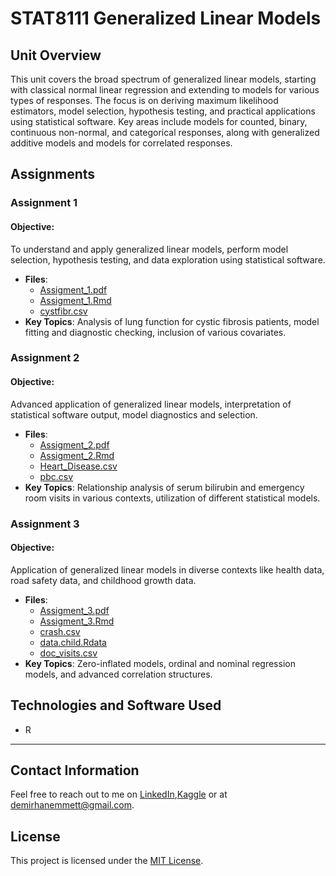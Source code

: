 # STAT8111 Generalized Linear Models

## Unit Overview
This unit covers the broad spectrum of generalized linear models, starting with classical normal linear regression and extending to models for various types of responses. The focus is on deriving maximum likelihood estimators, model selection, hypothesis testing, and practical applications using statistical software. Key areas include models for counted, binary, continuous non-normal, and categorical responses, along with generalized additive models and models for correlated responses.

## Assignments

### Assignment 1
#### **Objective**: 
To understand and apply generalized linear models, perform model selection, hypothesis testing, and data exploration using statistical software.
- **Files**:
  - [Assigment_1.pdf](./Assignment_1/Assigment_1.pdf)
  - [Assigment_1.Rmd](./Assignment_1/Assigment_1.Rmd)
  - [cystfibr.csv](./Assignment_1/cystfibr.csv)
- **Key Topics**: Analysis of lung function for cystic fibrosis patients, model fitting and diagnostic checking, inclusion of various covariates.

### Assignment 2
#### **Objective**: 
Advanced application of generalized linear models, interpretation of statistical software output, model diagnostics and selection.
- **Files**:
  - [Assigment_2.pdf](./Assignment_2/Assigment_2.pdf)
  - [Assigment_2.Rmd](./Assignment_2/Assigment_2.Rmd)
  - [Heart_Disease.csv](./Assignment_2/Heart_Disease.csv)
  - [pbc.csv](./Assignment_2/pbc.csv)
- **Key Topics**: Relationship analysis of serum bilirubin and emergency room visits in various contexts, utilization of different statistical models.

### Assignment 3
#### **Objective**: 
Application of generalized linear models in diverse contexts like health data, road safety data, and childhood growth data.
- **Files**:
  - [Assigment_3.pdf](./Assignment_3/Assigment_3.pdf)
  - [Assigment_3.Rmd](./Assignment_3/Assigment_3.Rmd)
  - [crash.csv](./Assignment_3/crash.csv)
  - [data.child.Rdata](./Assignment_3/data.child.Rdata)
  - [doc_visits.csv](./Assignment_3/doc_visits.csv)
- **Key Topics**: Zero-inflated models, ordinal and nominal regression models, and advanced correlation structures.

## Technologies and Software Used
- R

---

## Contact Information
Feel free to reach out to me on [LinkedIn](https://www.linkedin.com/in/demirhanemmett/),[Kaggle](https://www.kaggle.com/emmettdemirhan/) or at [demirhanemmett@gmail.com](mailto:demirhanemmett@gmail.com).

## License
This project is licensed under the [MIT License](./LICENSE).
